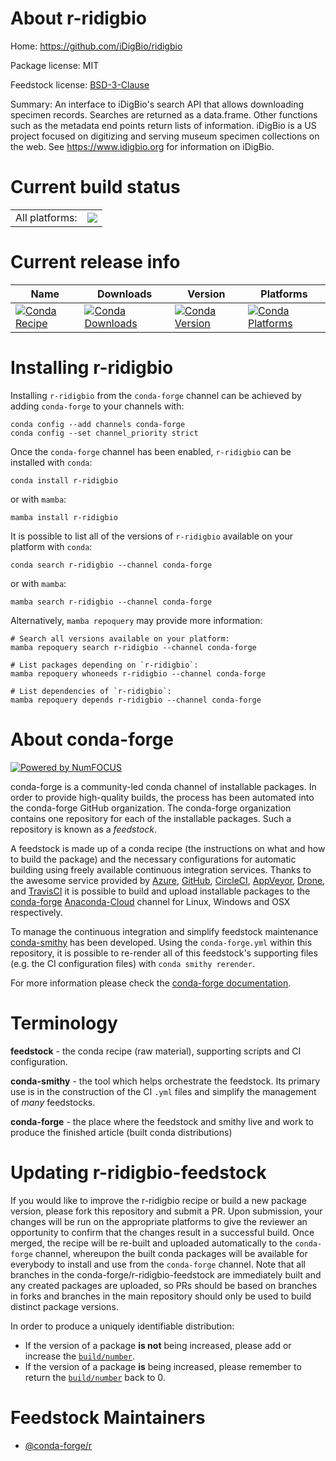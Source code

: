 About r-ridigbio
================

Home: https://github.com/iDigBio/ridigbio

Package license: MIT

Feedstock license: [BSD-3-Clause](https://github.com/conda-forge/r-ridigbio-feedstock/blob/main/LICENSE.txt)

Summary: An interface to iDigBio's search API that allows downloading specimen records. Searches are returned as a data.frame. Other functions such as the metadata end points return lists of information. iDigBio is a US project focused on digitizing and serving museum specimen collections on the web. See <https://www.idigbio.org> for information on iDigBio.

Current build status
====================


<table><tr><td>All platforms:</td>
    <td>
      <a href="https://dev.azure.com/conda-forge/feedstock-builds/_build/latest?definitionId=8255&branchName=main">
        <img src="https://dev.azure.com/conda-forge/feedstock-builds/_apis/build/status/r-ridigbio-feedstock?branchName=main">
      </a>
    </td>
  </tr>
</table>

Current release info
====================

| Name | Downloads | Version | Platforms |
| --- | --- | --- | --- |
| [![Conda Recipe](https://img.shields.io/badge/recipe-r--ridigbio-green.svg)](https://anaconda.org/conda-forge/r-ridigbio) | [![Conda Downloads](https://img.shields.io/conda/dn/conda-forge/r-ridigbio.svg)](https://anaconda.org/conda-forge/r-ridigbio) | [![Conda Version](https://img.shields.io/conda/vn/conda-forge/r-ridigbio.svg)](https://anaconda.org/conda-forge/r-ridigbio) | [![Conda Platforms](https://img.shields.io/conda/pn/conda-forge/r-ridigbio.svg)](https://anaconda.org/conda-forge/r-ridigbio) |

Installing r-ridigbio
=====================

Installing `r-ridigbio` from the `conda-forge` channel can be achieved by adding `conda-forge` to your channels with:

```
conda config --add channels conda-forge
conda config --set channel_priority strict
```

Once the `conda-forge` channel has been enabled, `r-ridigbio` can be installed with `conda`:

```
conda install r-ridigbio
```

or with `mamba`:

```
mamba install r-ridigbio
```

It is possible to list all of the versions of `r-ridigbio` available on your platform with `conda`:

```
conda search r-ridigbio --channel conda-forge
```

or with `mamba`:

```
mamba search r-ridigbio --channel conda-forge
```

Alternatively, `mamba repoquery` may provide more information:

```
# Search all versions available on your platform:
mamba repoquery search r-ridigbio --channel conda-forge

# List packages depending on `r-ridigbio`:
mamba repoquery whoneeds r-ridigbio --channel conda-forge

# List dependencies of `r-ridigbio`:
mamba repoquery depends r-ridigbio --channel conda-forge
```


About conda-forge
=================

[![Powered by
NumFOCUS](https://img.shields.io/badge/powered%20by-NumFOCUS-orange.svg?style=flat&colorA=E1523D&colorB=007D8A)](https://numfocus.org)

conda-forge is a community-led conda channel of installable packages.
In order to provide high-quality builds, the process has been automated into the
conda-forge GitHub organization. The conda-forge organization contains one repository
for each of the installable packages. Such a repository is known as a *feedstock*.

A feedstock is made up of a conda recipe (the instructions on what and how to build
the package) and the necessary configurations for automatic building using freely
available continuous integration services. Thanks to the awesome service provided by
[Azure](https://azure.microsoft.com/en-us/services/devops/), [GitHub](https://github.com/),
[CircleCI](https://circleci.com/), [AppVeyor](https://www.appveyor.com/),
[Drone](https://cloud.drone.io/welcome), and [TravisCI](https://travis-ci.com/)
it is possible to build and upload installable packages to the
[conda-forge](https://anaconda.org/conda-forge) [Anaconda-Cloud](https://anaconda.org/)
channel for Linux, Windows and OSX respectively.

To manage the continuous integration and simplify feedstock maintenance
[conda-smithy](https://github.com/conda-forge/conda-smithy) has been developed.
Using the ``conda-forge.yml`` within this repository, it is possible to re-render all of
this feedstock's supporting files (e.g. the CI configuration files) with ``conda smithy rerender``.

For more information please check the [conda-forge documentation](https://conda-forge.org/docs/).

Terminology
===========

**feedstock** - the conda recipe (raw material), supporting scripts and CI configuration.

**conda-smithy** - the tool which helps orchestrate the feedstock.
                   Its primary use is in the construction of the CI ``.yml`` files
                   and simplify the management of *many* feedstocks.

**conda-forge** - the place where the feedstock and smithy live and work to
                  produce the finished article (built conda distributions)


Updating r-ridigbio-feedstock
=============================

If you would like to improve the r-ridigbio recipe or build a new
package version, please fork this repository and submit a PR. Upon submission,
your changes will be run on the appropriate platforms to give the reviewer an
opportunity to confirm that the changes result in a successful build. Once
merged, the recipe will be re-built and uploaded automatically to the
`conda-forge` channel, whereupon the built conda packages will be available for
everybody to install and use from the `conda-forge` channel.
Note that all branches in the conda-forge/r-ridigbio-feedstock are
immediately built and any created packages are uploaded, so PRs should be based
on branches in forks and branches in the main repository should only be used to
build distinct package versions.

In order to produce a uniquely identifiable distribution:
 * If the version of a package **is not** being increased, please add or increase
   the [``build/number``](https://docs.conda.io/projects/conda-build/en/latest/resources/define-metadata.html#build-number-and-string).
 * If the version of a package **is** being increased, please remember to return
   the [``build/number``](https://docs.conda.io/projects/conda-build/en/latest/resources/define-metadata.html#build-number-and-string)
   back to 0.

Feedstock Maintainers
=====================

* [@conda-forge/r](https://github.com/conda-forge/r/)

